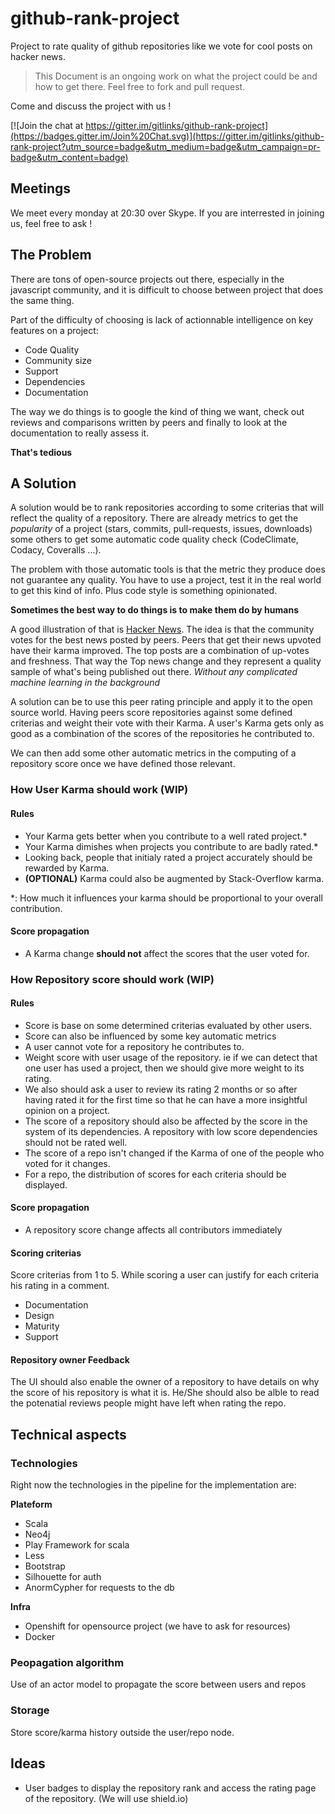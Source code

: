 # github-rank-project
Project to rate quality of github repositories like we vote for cool posts on hacker news.

> This Document is an ongoing work on what the project could be and how to get there. 
> Feel free to fork and pull request.

Come and discuss the project with us !

[![Join the chat at https://gitter.im/gitlinks/github-rank-project](https://badges.gitter.im/Join%20Chat.svg)](https://gitter.im/gitlinks/github-rank-project?utm_source=badge&utm_medium=badge&utm_campaign=pr-badge&utm_content=badge)

## Meetings
We meet every monday at 20:30 over Skype. If you are interrested in joining us, feel free to ask !

## The Problem
There are tons of open-source projects out there, especially in the javascript community, and it is difficult to choose between project that does the same thing.

Part of the difficulty of choosing is lack of actionnable intelligence on key features on a project:

* Code Quality
* Community size
* Support
* Dependencies
* Documentation

The way we do things is to google the kind of thing we want, check out reviews and comparisons written by peers and finally to look at the documentation to really assess it. 

**That's tedious**

## A Solution
A solution would be to rank repositories according to some criterias that will reflect the quality of a repository. There are already metrics to get the *popularity* of a project (stars, commits, pull-requests, issues, downloads) some others to get some automatic code quality check (CodeClimate, Codacy, Coveralls ...). 

The problem with those automatic tools is that the metric they produce does not guarantee any quality. You have to use a project, test it in the real world to get this kind of info. Plus code style is something opinionated.

**Sometimes the best way to do things is to make them do by humans**

A good illustration of that is [Hacker News](https://news.ycombinator.com/). The idea is that the community votes for the best news posted by peers. Peers that get their news upvoted have their karma improved. The top posts are a combination of up-votes and freshness. That way the Top news change and they represent a quality sample of what's being published out there. *Without any complicated machine learning in the background*

A solution can be to use this peer rating principle and apply it to the open source world. Having peers score repositories against some defined criterias and weight their vote with their Karma. A user's Karma gets only as good as a combination of the scores of the repositories he contributed to.

We can then add some other automatic metrics in the computing of a repository score once we have defined those relevant.

### How User Karma should work (WIP)
#### Rules
* Your Karma gets better when you contribute to a well rated project.* 
* Your Karma dimishes when projects you contribute to are badly rated.*
* Looking back, people that initialy rated a project accurately should be rewarded by Karma.
* **(OPTIONAL)** Karma could also be augmented by Stack-Overflow karma.

*: How much it influences your karma should be proportional to your overall contribution.

#### Score propagation
* A Karma change **should not** affect the scores that the user voted for.

### How Repository score should work (WIP)
#### Rules
* Score is base on some determined criterias evaluated by other users.
* Score can also be influenced by some key automatic metrics
* A user cannot vote for a repository he contributes to.
* Weight score with user usage of the repository. ie if we can detect that one user has used a project, then we should give more weight to its rating.
* We also should ask a user to review its rating 2 months or so after having rated it for the first time so that he can have a more insightful opinion on a project.
* The score of a repository should also be affected by the score in the system of its dependencies. A repository with low score dependencies should not be rated well.
* The score of a repo isn't changed if the Karma of one of the people who voted for it changes.
* For a repo, the distribution of scores for each criteria should be displayed.

#### Score propagation
* A repository score change affects all contributors immediately

#### Scoring criterias 
Score criterias from 1 to 5. While scoring a user can justify for each criteria his rating in a comment.

* Documentation
* Design
* Maturity
* Support

#### Repository owner Feedback
The UI should also enable the owner of a repository to have details on why the score of his repository is what it is. He/She should also be alble to read the potenatial reviews people might have left when rating the repo.

## Technical aspects

### Technologies
Right now the technologies in the pipeline for the implementation are:

**Plateform**

* Scala
* Neo4j
* Play Framework for scala
* Less
* Bootstrap
* Silhouette for auth
* AnormCypher for requests to the db

**Infra**

* Openshift for opensource project (we have to ask for resources)
* Docker

### Peopagation algorithm
Use of an actor model to propagate the score between users and repos

### Storage
Store score/karma history outside the user/repo node.


## Ideas
* User badges to display the repository rank and access the rating page of the repository. (We will use shield.io)
